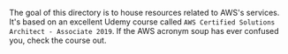 The goal of this directory is to house resources related to AWS's services. It's based on an excellent Udemy course called `AWS Certified Solutions Architect - Associate 2019`. If the AWS acronym soup has ever confused you, check the course out.

